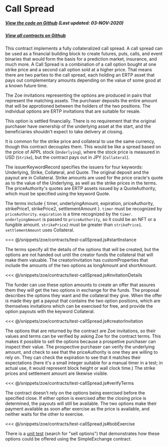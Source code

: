 # Call Spread

<Zoe-Version/>

##### [View the code on Github](https://github.com/Agoric/agoric-sdk/blob/master/packages/zoe/src/contracts/callSpread.js) (Last updated: 03-NOV-2020)
##### [View all contracts on Github](https://github.com/Agoric/agoric-sdk/tree/master/packages/zoe/src/contracts)

This contract implements a fully collateralized call spread. A call spread can be used as a
financial building block to create futures, puts, calls, and event binaries that would form the
basis for a prediction market, insurance, and much more. A Call Spread is a combination of a call
option bought at one strike price and a second call option sold at a higher price. That means there
are two parties to the call spread, each holding an ERTP asset that pays out complementary amounts
depending on the value of some good at a known future time.

The Zoe invitations representing the options are produced in pairs that represent the matching
assets.  The purchaser deposits the entire amount that will be approtioned between the holders of
the two positions. The individual options are ERTP invitations that are suitable for resale.

This option is settled financially. There is no requirement that the original purchaser have
ownership of the underlying asset at the start, and the beneficiaries shouldn't expect to take
delivery at closing.

It is common for the strike price and collateral to use the same currency, though this contract
decouples them. This would be like a spread based on the price of APPL stock (`Underlying`),
where the stock price is measured in USD (`Strike`), but the contract pays out in JPY
(`Collateral`).

The issuerKeywordRecord specifies the issuers for four keywords: Underlying, Strike, Collateral,
and Quote. The original deposit and the payout are in Collateral. Strike amounts are used for the
price oracle's quote as to the value of the Underlying, as well as the strike prices in the
terms. The priceAuthority's quotes are ERTP assets issued by a QuoteAuthority, which must be
specified using the keyword Quote.

The terms include { timer, underlyingAmount, expiration, priceAuthority, strikePrice1,
strikePrice2, settlementAmount }. `timer` must be recognized by `priceAuthority`. `expiration` is a
time recognized by the `timer`. `underlyingAmount` is passed to `priceAuthority`, so it could be an
NFT or a fungible amount. `strikePrice2` must be greater than `strikePrice1`. `settlementAmount`
uses Collateral.

<<< @/snippets/zoe/contracts/test-callSpread.js#startInstance

The terms specify all the details of the options that will be created, but the options are not
handed out until the creator funds the collateral that will make them valuable.  The
creatorInvitation has customProperties that include the amounts of the two options as longAmount
and shortAmount.

<<< @/snippets/zoe/contracts/test-callSpread.js#invitationDetails

The funder can use these option amounts to create an offer that assures them they will get the two
options in exchange for the funds. The proposal describes the options they want and the collateral
they give. When the offer is made they get a payout that contains the two option positions, which
are themselves invitations which can be exercised for free, and provide the option payouts with the
keyword Collateral.

<<< @/snippets/zoe/contracts/test-callSpread.js#creatorInvitation

The options that are returned by the contract are Zoe invitations, so their values and terms can be
verified by asking Zoe for the contract terms.  This makes it possible to sell the options because
a prospetive purchaser can inspect their value. The prospective purchaser can verify the underlying
amount, and check to see that the priceAuthority is one they are willing to rely on. They can check
the expiration to see that it matches their expectations (here it's a small integer suitable for a
manual timer in a test; in actual use, it would represent block height or wall clock time.) The
strike prices and settlement amount are likewise visible.

<<< @/snippets/zoe/contracts/test-callSpread.js#verifyTerms

The contract doesn't rely on the options being exercised before the specified close. If either
option is exercised after the closing price is determined, the payouts will still be available. The
two options make their payment available as soon after exercise as the price is available, and
neither waits for the other to exercise.

<<< @/snippets/zoe/contracts/test-callSpread.js#bobExercise

There is a
[unit test](https://raw.githubusercontent.com/Agoric/agoric-sdk/master/packages/zoe/test/unitTests/contracts/test-callSpread.js)
(search for "sell options") that demonstrates how these options could be offered using the
SimpleExchange contract.
